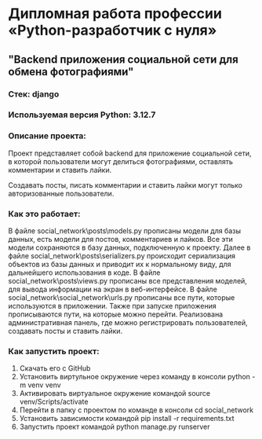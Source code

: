 # Дипломная работа профессии «Python-разработчик с нуля»

## "Backend приложения социальной сети для обмена фотографиями"

### Стек: django

### Используемая версия Python: 3.12.7

### Описание проекта:

Проект представляет собой backend для приложение социальной сети, в которой пользователи могут делиться фотографиями, оставлять комментарии и ставить лайки.

Создавать посты, писать комментарии и ставить лайки могут только авторизованные пользователи.

### Как это работает:

В файле social_network\posts\models.py прописаны модели для базы данных, есть модели для постов, комментариев и лайков. Все эти модели сохраняются в базу данных, подключенную к проекту. Далее в файле social_network\posts\serializers.py происходит сериализация объектов из базы данных и приводит их к нормальному виду, для дальнейшего использования в коде.
В файле social_network\posts\views.py прописаны все представления моделей, для вывода информации на экран в веб-интерфейсе. 
В файле social_network\social_network\urls.py прописаны все пути, которые используются в приложении. Также при запуске приложения прописываются пути, на которые можно перейти. 
Реализована административная панель, где можно регистрировать пользователей, создавать посты и ставить лайки. 


### Как запустить проект:
1) Скачать его с GitHub
2) Установить виртульное окружение через команду в консоли python -m venv venv
3) Активировать виртуальное окружение командой source venv/Scripts/activate
4) Перейти в папку с проектом по команде в консоли cd social_network
5) Установить зависимости командой pip install -r requirements.txt
6) Запустить проект командой python manage.py runserver